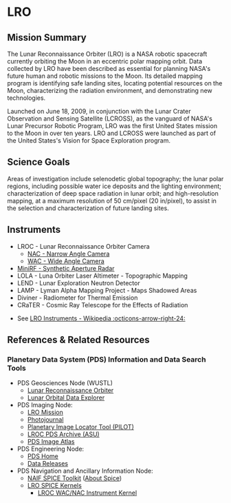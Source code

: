 # LRO

## Mission Summary

The Lunar Reconnaissance Orbiter (LRO) is a NASA robotic spacecraft currently orbiting the Moon in an eccentric polar mapping orbit. Data collected by LRO have been described as essential for planning NASA's future human and robotic missions to the Moon. Its detailed mapping program is identifying safe landing sites, locating potential resources on the Moon, characterizing the radiation environment, and demonstrating new technologies.

Launched on June 18, 2009, in conjunction with the Lunar Crater Observation and Sensing Satellite (LCROSS), as the vanguard of NASA's Lunar Precursor Robotic Program, LRO was the first United States mission to the Moon in over ten years. LRO and LCROSS were launched as part of the United States's Vision for Space Exploration program.

## Science Goals

Areas of investigation include selenodetic global topography; the lunar polar regions, including possible water ice deposits and the lighting environment; characterization of deep space radiation in lunar orbit; and high-resolution mapping, at a maximum resolution of 50 cm/pixel (20 in/pixel), to assist in the selection and characterization of future landing sites.

## Instruments

- LROC - Lunar Reconnaissance Orbiter Camera
    - [NAC - Narrow Angle Camera](lroc-nac-data.md)
    - [WAC - Wide Angle Camera](lroc-wac-data.md)
- [MiniRF - Synthetic Aperture Radar](lro/lro-minirf.md)
- LOLA - Luna Orbiter Laser Altimeter - Topographic Mapping
- LEND - Lunar Exploration Neutron Detector
- LAMP - Lyman Alpha Mapping Project - Maps Shadowed Areas
- Diviner - Radiometer for Thermal Emission
- CRaTER - Cosmic Ray Telescope for the Effects of Radiation

<div class="grid cards" markdown>

-   See [LRO Instruments - Wikipedia :octicons-arrow-right-24:](https://en.wikipedia.org/wiki/Lunar_Reconnaissance_Orbiter#Instruments)

</div>

## References & Related Resources

### Planetary Data System (PDS) Information and Data Search Tools

- PDS Geosciences Node (WUSTL)
    - [Lunar Reconnaissance Orbiter](https://pds-geosciences.wustl.edu/missions/lro/default.htm)
    - [Lunar Orbital Data Explorer](http://ode.rsl.wustl.edu/moon/)
- PDS Imaging Node:
    - [LRO Mission](http://pds-imaging.jpl.nasa.gov/portal/lro_mission.html)
    - [Photojournal](http://photojournal.jpl.nasa.gov/mission/LRO)
    - [Planetary Image Locator Tool (PILOT)](http://pilot.wr.usgs.gov/index.php?view=map&target=moon)
    - [LROC PDS Archive (ASU)](https://pds.lroc.asu.edu/data/)
    - [PDS Image Atlas](https://pds-imaging.jpl.nasa.gov/search/?fq=ATLAS_MISSION_NAME%3A%22lunar%20reconnaissance%20orbiter%22&fq=ATLAS_INSTRUMENT_NAME%3Alroc&q=*%3A*)
- PDS Engineering Node:
    - [PDS Home](http://pds.nasa.gov/)
    - [Data Releases](https://pds.nasa.gov/datasearch/subscription-service/SS-Release.shtml)
- PDS Navigation and Ancillary Information Node:
    - [NAIF SPICE Toolkit](ftp://naif.jpl.nasa.gov/pub/naif/toolkit/) ([About Spice](https://naif.jpl.nasa.gov/naif/spiceconcept.html))
    - [LRO SPICE Kernels](https://naif.jpl.nasa.gov/pub/naif/pds/data/lro-l-spice-6-v1.0/lrosp_1000/)
        - [LROC WAC/NAC Instrument Kernel](https://naif.jpl.nasa.gov/pub/naif/pds/data/lro-l-spice-6-v1.0/lrosp_1000/data/ik/lro_lroc_v13.ti)